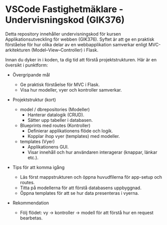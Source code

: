 # VSCode Fastighetmäklare - Undervisningskod (GIK376)

Detta repository innehåller undervisningskod för kursen Applikationsutveckling för webben (GIK376). Syftet är att ge en praktisk förståelse för hur olika delar av en webbapplikation samverkar enligt MVC-arkitekturen (Model–View–Controller) i Flask.

Innan du dyker in i koden, ta dig tid att förstå projektstrukturen. Här är en översikt i punktform:

- Övergripande mål
  - Ge praktisk förståelse för MVC i Flask.
  - Visa hur modeller, vyer och kontroller samverkar.

- Projektstruktur (kort)
  - model / dbrepositories (Modeller)
    - Hanterar datalogik (CRUD).
    - Sätter upp tabeller i databasen.
  - Blueprints med routes (Kontroller)
    - Definierar applikationens flöde och logik.
    - Kopplar ihop vyer (templates) med modeller.
  - templates (Vyer)
    - Applikationens GUI.
    - Visar innehåll och hur användaren interagerar (knappar, länkar etc.).

- Tips för att komma igång
  - Läs först mappstrukturen och öppna huvudfilerna för app-setup och routes.
  - Titta på modellerna för att förstå databasens uppbyggnad.
  - Öppna templates för att se hur data presenteras i vyerna.

- Rekommendation
  - Följ flödet: vy -> kontroller -> modell för att förstå hur en request bearbetas.
